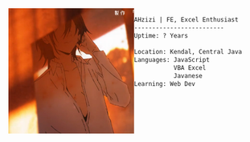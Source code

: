 <img align="left" src="images/profile.jpg" alt="sensei" height="250" width="250" /> 

```
AHzizi | FE, Excel Enthusiast 
-------------------------
Uptime: ? Years

Location: Kendal, Central Java
Languages: JavaScript
           VBA Excel
           Javanese
Learning: Web Dev

```